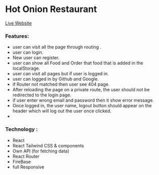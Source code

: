 # Hot Onion Restaurant

[Live Website](https://hot-onion-restaurants-25d3d.web.app/)

### Features:

- user can visit all the page through routing .
- user can login.
- New user can register.
- user can show all Food and Order that food that is added in the localStorage.
- user can visit all pages but if user is logged in.
- user can logged in by Github and Google.
- if Router not matched then user see 404 page.
- After reloading the page on a private route, the user should not be redirected to the login page.
- if user enter wrong email and password then it show error message.
- Once logged in, the user name, logout button should appear on the header which will log out the user once clicked.
-

### Technology :

- React
- React Tailwind CSS & components
- Own API (for fetching data)
- React Router
- FireBase
- full Responsive
